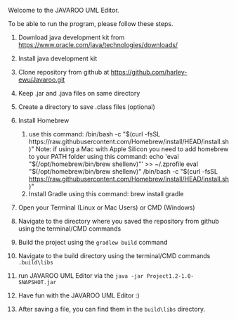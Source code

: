 Welcome to the JAVAROO UML Editor.

To be able to run the program, please follow these steps. 

1. Download java development kit from https://www.oracle.com/java/technologies/downloads/

2. Install java development kit

3. Clone repository from github at https://github.com/harley-ewu/Javaroo.git

4. Keep .jar and .java files on same directory 

6. Create a directory to save .class files (optional)
7. Install Homebrew
      1. use this command: /bin/bash -c "$(curl -fsSL https://raw.githubusercontent.com/Homebrew/install/HEAD/install.sh)"
         Note: if using a Mac with Apple Silicon you need to add homebrew to your PATH folder using this
         command: echo 'eval "$(/opt/homebrew/bin/brew shellenv)"' >> ~/.zprofile eval "$(/opt/homebrew/bin/brew shellenv)"
         /bin/bash -c "$(curl -fsSL https://raw.githubusercontent.com/Homebrew/install/HEAD/install.sh)"
      2. Install Gradle using this command: brew install gradle
8. Open your Terminal (Linux or Mac Users) or CMD (Windows)
9. Navigate to the directory where you saved the repository from github
   using the terminal/CMD commands
10. Build the project using the `gradlew build` command
11. Navigate to the build directory using the terminal/CMD commands `.build\libs`
12. run JAVAROO UML Editor via the `java -jar Project1.2-1.0-SNAPSHOT.jar`
13. Have fun with the JAVAROO UML Editor :)
14. After saving a file, you can find them in the `build\libs` directory.
